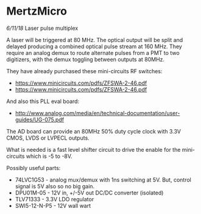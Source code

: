 # MertzMicro
*6/11/18* Laser pulse multiplex

A laser will be triggered at 80 MHz.  The optical output will be split and delayed producing a combined optical pulse stream at 160 MHz.  They require an analog demux to route alternate pulses from a PMT to two digitizers, with the demux toggling between outputs at 80MHz.

They have already purchased these mini-circuits RF switches:

 * https://www.minicircuits.com/pdfs/ZFSWA-2-46.pdf
 * https://www.minicircuits.com/pdfs/ZFSWA-2-46.pdf

And also this PLL eval board:

 * http://www.analog.com/media/en/technical-documentation/user-guides/UG-075.pdf

The AD board can provide an 80MHz 50% duty cycle clock with 3.3V CMOS, LVDS or LVPECL outputs.

What is needed is a fast level shifter circuit to drive the enable for the mini-circuits which is -5 to -8V.

Possibly useful parts:

 * 74LVC1G53 - analog mux/demux with 1ns switching at 5V.  But, control signal is 5V also so no big gain.
 * DPU01M-05 - 12V in, +/-5V out DC/DC converter (isolated)
 * TLV71333 - 3.3V LDO regulator
 * SWI5-12-N-P5 - 12V wall wart
